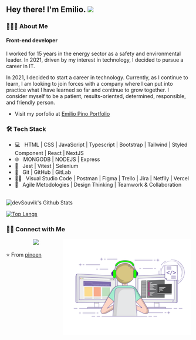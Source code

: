 <h2> Hey there! I'm Emilio. <img src="https://github.com/souvikguria98/souvikguria98/blob/master/Hi.gif" width="25"></h2>

<h3> 👨🏻‍💻 About Me </h3>
<h4>Front-end developer</h4>
<p>I worked for 15 years in the energy sector as a safety and environmental leader. In 2021, driven by my interest in technology, I decided to pursue a career in IT.<p>
<p>In 2021, I decided to start a career in technology. Currently, as I continue to learn, I am looking to join forces with a company where I can put into practice what I have learned so far and continue to grow together. I consider myself to be a patient, results-oriented, determined, responsible, and friendly person.</p>  

- Visit my porfolio at [Emilio Pino Portfolio](https://pinoen.github.io/cv-emilio-pino/)

<h3>🛠 Tech Stack</h3>

- 💻 &nbsp;  HTML | CSS | JavaScript | Typescript | Bootstrap | Tailwind | Styled Component | React | NextJS
- 🌐 &nbsp; MONGODB | NODEJS | Express
- 🦺️ &nbsp; Jest | Vitest | Selenium
- 🔧 &nbsp;  Git | GitHub | GitLab
- 👨‍💻️ &nbsp; Visual Studio Code | Postman | Figma | Trello | Jira | Netfily | Vercel
- 💪️ &nbsp; Agile Metodologies | Design Thinking | Teamwork & Collaboration

<br>

<img align="center" src="https://github-readme-stats.vercel.app/api?username=pinoen&include_all_commits=true&count_private=true&show_icons=true&line_height=20&title_color=7A7ADB&icon_color=2234AE&text_color=D3D3D3&bg_color=0,000000,130F40" alt="devSouvik's Github Stats">

</br>

[![Top Langs](https://github-readme-stats.vercel.app/api/top-langs/?username=pinoen&layout=compact&text_color=daf7dc&bg_color=151515)](https://github.com/devSouvik/github-readme-stats)


<h3> 🤝🏻 Connect with Me </h3>

<p align="center">
&nbsp; <a href="https://www.linkedin.com/in/emiliopino/" target="_blank" rel="noopener noreferrer"><img src="https://img.icons8.com/plasticine/100/000000/linkedin.png" width="150" /></a>
  <a href="https://pinoen.github.io/cv-emilio-pino/#projects" target="_blank" rel="noopener noreferrer"><img align="right" alt="GIF" src="https://raw.githubusercontent.com/devSouvik/devSouvik/master/gif3.gif" width="350"/></a>
  
⭐️ From [pinoen](https://github.com/pinoen)

